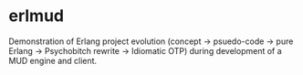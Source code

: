 erlmud
======

Demonstration of Erlang project evolution (concept -> psuedo-code -> pure Erlang -> Psychobitch rewrite -> Idiomatic OTP) during development of a MUD engine and client.
